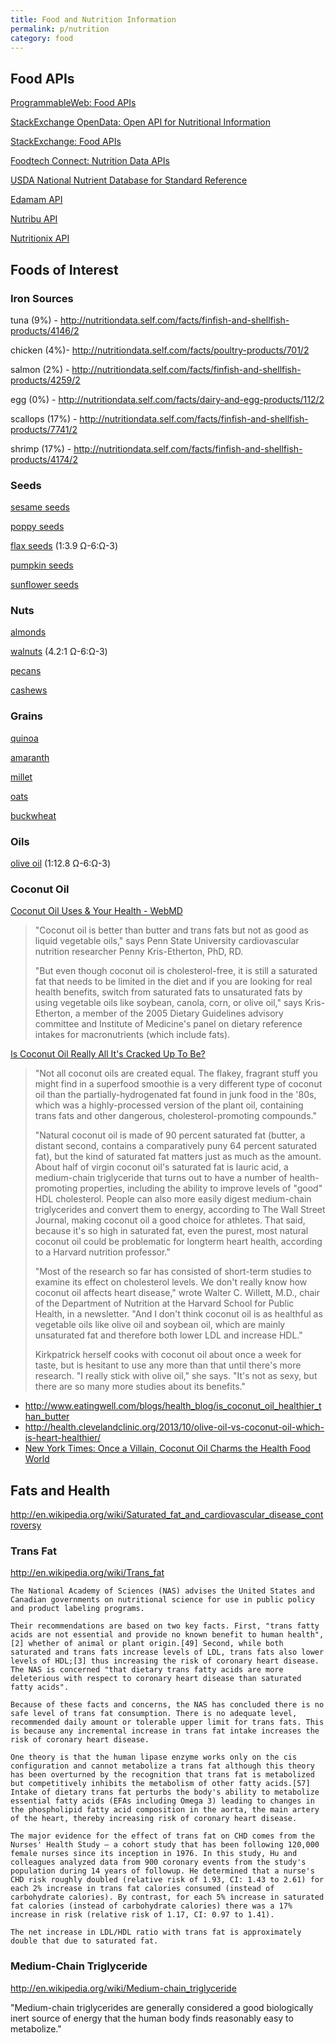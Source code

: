 ```yaml
---
title: Food and Nutrition Information
permalink: p/nutrition
category: food
---
```


Food APIs
---------

[ProgrammableWeb: Food APIs](http://www.programmableweb.com/category/food/apis?category=20048)

[StackExchange OpenData: Open API for Nutritional Information](http://opendata.stackexchange.com/questions/269/open-api-for-nutritional-information-and-or-food-barcodes)

[StackExchange: Food APIs](http://stackoverflow.com/questions/2414238/where-get-data-api-for-get-food-recipe-and-or-nutrition-facts)

[Foodtech Connect: Nutrition Data APIs](http://www.foodtechconnect.com/2012/08/16/nutrition-data-api/)

[USDA National Nutrient Database for Standard Reference](https://www.ars.usda.gov/Services/docs.htm?docid=8964)

[Edamam API](https://developer.edamam.com/)

[Nutribu API](http://developer.nutribu.com/)

[Nutritionix API](http://www.nutritionix.com/)

Foods of Interest
-----------------

### Iron Sources

tuna (9%) - <http://nutritiondata.self.com/facts/finfish-and-shellfish-products/4146/2>

chicken (4%)- <http://nutritiondata.self.com/facts/poultry-products/701/2>

salmon (2%) - <http://nutritiondata.self.com/facts/finfish-and-shellfish-products/4259/2>

egg (0%) - <http://nutritiondata.self.com/facts/dairy-and-egg-products/112/2>

scallops (17%) - <http://nutritiondata.self.com/facts/finfish-and-shellfish-products/7741/2>

shrimp (17%) - <http://nutritiondata.self.com/facts/finfish-and-shellfish-products/4174/2>

### Seeds

[sesame seeds](http://nutritiondata.self.com/facts/nut-and-seed-products/3157/2)

[poppy seeds](http://nutritiondata.self.com/facts/spices-and-herbs/203/2)

[flax seeds](http://nutritiondata.self.com/facts/nut-and-seed-products/3163/2) (1:3.9 Ω-6:Ω-3)

[pumpkin seeds](http://nutritiondata.self.com/facts/nut-and-seed-products/3066/2)

[sunflower seeds](http://nutritiondata.self.com/facts/nut-and-seed-products/3076/2)

### Nuts

[almonds](http://nutritiondata.self.com/facts/nut-and-seed-products/3085/2)

[walnuts](http://nutritiondata.self.com/facts/nut-and-seed-products/3138/2) (4.2:1 Ω-6:Ω-3)

[pecans](http://nutritiondata.self.com/facts/nut-and-seed-products/3129/2)

[cashews](http://nutritiondata.self.com/facts/nut-and-seed-products/3095/2)

### Grains

[quinoa](http://nutritiondata.self.com/facts/cereal-grains-and-pasta/5705/2)

[amaranth](http://nutritiondata.self.com/facts/cereal-grains-and-pasta/5676/2)

[millet](http://nutritiondata.self.com/facts/cereal-grains-and-pasta/5701/2)

[oats](http://nutritiondata.self.com/facts/breakfast-cereals/1597/2)

[buckwheat](http://nutritiondata.self.com/facts/cereal-grains-and-pasta/5682/2)

### Oils

[olive oil](http://nutritiondata.self.com/facts/fats-and-oils/509/2) (1:12.8 Ω-6:Ω-3)

### Coconut Oil

[Coconut Oil Uses & Your Health - WebMD](http://www.webmd.com/diet/features/coconut-oil-and-health)

> "Coconut oil is better than butter and trans fats but not as good as liquid vegetable oils," says Penn State University cardiovascular nutrition researcher Penny Kris-Etherton, PhD, RD.
>
> "But even though coconut oil is cholesterol-free, it is still a saturated fat that needs to be limited in the diet and if you are looking for real health benefits, switch from saturated fats to unsaturated fats by using vegetable oils like soybean, canola, corn, or olive oil," says Kris-Etherton, a member of the 2005 Dietary Guidelines advisory committee and Institute of Medicine's panel on dietary reference intakes for macronutrients (which include fats).

[Is Coconut Oil Really All It's Cracked Up To Be?](http://www.huffingtonpost.com/2014/04/22/coconut-oil-healthy_n_5167057.html)

> "Not all coconut oils are created equal. The flakey, fragrant stuff you might find in a superfood smoothie is a very different type of coconut oil than the partially-hydrogenated fat found in junk food in the '80s, which was a highly-processed version of the plant oil, containing trans fats and other dangerous, cholesterol-promoting compounds."
>
> "Natural coconut oil is made of 90 percent saturated fat (butter, a distant second, contains a comparatively puny 64 percent saturated fat), but the kind of saturated fat matters just as much as the amount. About half of virgin coconut oil's saturated fat is lauric acid, a medium-chain triglyceride that turns out to have a number of health-promoting properties, including the ability to improve levels of "good" HDL cholesterol. People can also more easily digest medium-chain triglycerides and convert them to energy, according to The Wall Street Journal, making coconut oil a good choice for athletes. That said, because it's so high in saturated fat, even the purest, most natural coconut oil could be problematic for longterm heart health, according to a Harvard nutrition professor."
>
> "Most of the research so far has consisted of short-term studies to examine its effect on cholesterol levels. We don't really know how coconut oil affects heart disease," wrote Walter C. Willett, M.D., chair of the Department of Nutrition at the Harvard School for Public Health, in a newsletter. "And I don't think coconut oil is as healthful as vegetable oils like olive oil and soybean oil, which are mainly unsaturated fat and therefore both lower LDL and increase HDL."
>
> Kirkpatrick herself cooks with coconut oil about once a week for taste, but is hesitant to use any more than that until there's more research. "I really stick with olive oil," she says. "It's not as sexy, but there are so many more studies about its benefits."

-   <http://www.eatingwell.com/blogs/health_blog/is_coconut_oil_healthier_than_butter>
-   <http://health.clevelandclinic.org/2013/10/olive-oil-vs-coconut-oil-which-is-heart-healthier/>
-   [New York Times: Once a Villain, Coconut Oil Charms the Health Food World](http://www.nytimes.com/2011/03/02/dining/02Appe.html?pagewanted=all&_r=0)

Fats and Health
---------------

<http://en.wikipedia.org/wiki/Saturated_fat_and_cardiovascular_disease_controversy>

### Trans Fat

<http://en.wikipedia.org/wiki/Trans_fat>

    The National Academy of Sciences (NAS) advises the United States and Canadian governments on nutritional science for use in public policy and product labeling programs.

    Their recommendations are based on two key facts. First, "trans fatty acids are not essential and provide no known benefit to human health",[2] whether of animal or plant origin.[49] Second, while both saturated and trans fats increase levels of LDL, trans fats also lower levels of HDL;[3] thus increasing the risk of coronary heart disease. The NAS is concerned "that dietary trans fatty acids are more deleterious with respect to coronary heart disease than saturated fatty acids".

    Because of these facts and concerns, the NAS has concluded there is no safe level of trans fat consumption. There is no adequate level, recommended daily amount or tolerable upper limit for trans fats. This is because any incremental increase in trans fat intake increases the risk of coronary heart disease.

    One theory is that the human lipase enzyme works only on the cis configuration and cannot metabolize a trans fat although this theory has been overturned by the recognition that trans fat is metabolized but competitively inhibits the metabolism of other fatty acids.[57] Intake of dietary trans fat perturbs the body's ability to metabolize essential fatty acids (EFAs including Omega 3) leading to changes in the phospholipid fatty acid composition in the aorta, the main artery of the heart, thereby increasing risk of coronary heart disease.

    The major evidence for the effect of trans fat on CHD comes from the Nurses' Health Study — a cohort study that has been following 120,000 female nurses since its inception in 1976. In this study, Hu and colleagues analyzed data from 900 coronary events from the study's population during 14 years of followup. He determined that a nurse's CHD risk roughly doubled (relative risk of 1.93, CI: 1.43 to 2.61) for each 2% increase in trans fat calories consumed (instead of carbohydrate calories). By contrast, for each 5% increase in saturated fat calories (instead of carbohydrate calories) there was a 17% increase in risk (relative risk of 1.17, CI: 0.97 to 1.41).

    The net increase in LDL/HDL ratio with trans fat is approximately double that due to saturated fat.

### Medium-Chain Triglyceride

<http://en.wikipedia.org/wiki/Medium-chain_triglyceride>

"Medium-chain triglycerides are generally considered a good biologically inert source of energy that the human body finds reasonably easy to metabolize."
